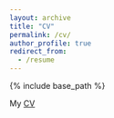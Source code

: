 ```yaml
---
layout: archive
title: "CV"
permalink: /cv/
author_profile: true
redirect_from:
  - /resume
---
```


{% include base_path %}


My [CV](https://hardiman-mostow.github.io/files/CV_Sept_2024.pdf)

